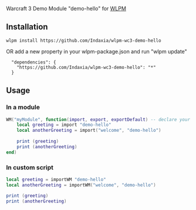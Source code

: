 Warcraft 3 Demo Module "demo-hello" for [WLPM](https://github.com/Indaxia/wc3-wlpm-module-manager)

## Installation

```
wlpm install https://github.com/Indaxia/wlpm-wc3-demo-hello
```

OR add a new property in your wlpm-package.json and run "wlpm update"
```
  "dependencies": {
    "https://github.com/Indaxia/wlpm-wc3-demo-hello": "*"
  }
```

## Usage

### In a module
```lua
WM("myModule", function(import, export, exportDefault) -- declare your main module
    local greeting = import "demo-hello"
    local anotherGreeting = import("welcome", "demo-hello")
    
    print (greeting)
    print (anotherGreeting)
end)
```

### In custom script
```lua
local greeting = importWM "demo-hello"
local anotherGreeting = importWM("welcome", "demo-hello")

print (greeting)
print (anotherGreeting)
```
